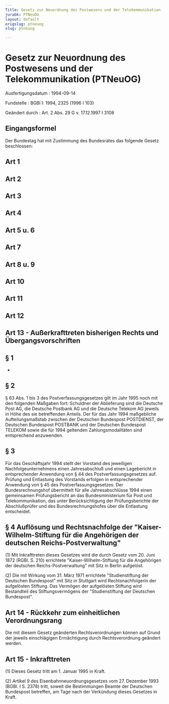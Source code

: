 ```yaml
---
Title: Gesetz zur Neuordnung des Postwesens und der Telekommunikation
jurabk: PTNeuOG
layout: default
origslug: ptneuog
slug: ptneuog

---
```


# Gesetz zur Neuordnung des Postwesens und der Telekommunikation (PTNeuOG)

Ausfertigungsdatum
:   1994-09-14

Fundstelle
:   BGBl I: 1994, 2325 (1996 I 103)

Geändert durch
:   Art. 2 Abs. 29 G v. 17.12.1997 I 3108


## Eingangsformel

Der Bundestag hat mit Zustimmung des Bundesrates das folgende Gesetz beschlossen:


## Art 1



## Art 2



## Art 3



## Art 4



## Art 5 u. 6



## Art 7



## Art 8 u. 9



## Art 10



## Art 11



## Art 12



## Art 13 - Außerkrafttreten bisherigen Rechts und Übergangsvorschriften



## § 1

-


## § 2

§ 63 Abs. 1 bis 3 des Postverfassungsgesetzes gilt im Jahr 1995 noch mit den folgenden Maßgaben fort:
Schuldner der Ablieferung sind die Deutsche Post AG, die Deutsche Postbank AG und die Deutsche Telekom AG jeweils in Höhe des sie betreffenden Anteils. Der für das Jahr 1994 maßgebliche Aufteilungsmaßstab zwischen der Deutschen Bundespost POSTDIENST, der Deutschen Bundespost POSTBANK und der Deutschen Bundespost TELEKOM sowie die für 1994 geltenden Zahlungsmodalitäten sind entsprechend anzuwenden.


## § 3

Für das Geschäftsjahr 1994 stellt der Vorstand des jeweiligen Nachfolgeunternehmens einen Jahresabschluß und einen Lagebericht in entsprechender Anwendung von § 44 des Postverfassungsgesetzes auf. Prüfung und Entlastung des Vorstands erfolgen in entsprechender Anwendung von § 45 des Postverfassungsgesetzes. Der Bundesrechnungshof übermittelt für alle Jahresabschlüsse 1994 einen gemeinsamen Prüfungsbericht an das Bundesministerium für Post und Telekommunikation, das unter Berücksichtigung der Prüfungsberichte der Abschlußprüfer und des Bundesrechnungshofes über die Entlastung entscheidet.


## § 4 Auflösung und Rechtsnachfolge der "Kaiser-Wilhelm-Stiftung für die Angehörigen der deutschen Reichs-Postverwaltung"

(1) Mit Inkrafttreten dieses Gesetzes wird die durch Gesetz vom 20. Juni 1872 (RGBl. S. 210) errichtete "Kaiser-Wilhelm-Stiftung für die Angehörigen der deutschen Reichs-Postverwaltung" mit Sitz in Berlin aufgelöst.

(2) Die mit Wirkung vom 31. März 1971 errichtete "Studienstiftung der Deutschen Bundespost" mit Sitz in Stuttgart wird Rechtsnachfolgerin der aufgelösten Stiftung. Das Vermögen der aufgelösten Stiftung wird Bestandteil des Stiftungsvermögens der "Studienstiftung der Deutschen Bundespost".


## Art 14 - Rückkehr zum einheitlichen Verordnungsrang

Die mit diesem Gesetz geänderten Rechtsverordnungen können auf Grund der jeweils einschlägigen Ermächtigung durch Rechtsverordnung geändert werden.


## Art 15 - Inkrafttreten

(1) Dieses Gesetz tritt am 1. Januar 1995 in Kraft.

(2) Artikel 9 des Eisenbahnneuordnungsgesetzes vom 27. Dezember 1993 (BGBl. I S. 2378) tritt, soweit die Bestimmungen Beamte der Deutschen Bundespost betreffen, am Tage nach der Verkündung dieses Gesetzes in Kraft.

